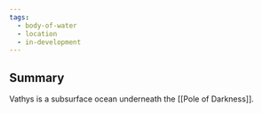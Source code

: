 ```yaml
---
tags:
  - body-of-water
  - location
  - in-development
---
```

## Summary

Vathys is a subsurface ocean underneath the [[Pole of Darkness]].